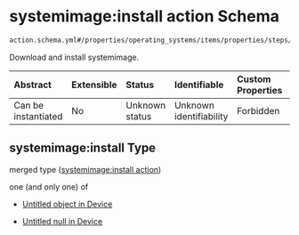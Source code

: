 # systemimage:install action Schema

```txt
action.schema.yml#/properties/operating_systems/items/properties/steps/items/properties/actions/items/properties/systemimage:install
```

Download and install systemimage.

| Abstract            | Extensible | Status         | Identifiable            | Custom Properties | Additional Properties | Access Restrictions | Defined In                                                          |
| :------------------ | :--------- | :------------- | :---------------------- | :---------------- | :-------------------- | :------------------ | :------------------------------------------------------------------ |
| Can be instantiated | No         | Unknown status | Unknown identifiability | Forbidden         | Allowed               | none                | [device.schema.json*](../device.schema.json "open original schema") |

## systemimage:install Type

merged type ([systemimage:install action](device-properties-operating-systems-operating-system-properties-steps-step-properties-group-step-action-properties-systemimageinstall-action.md))

one (and only one) of

*   [Untitled object in Device](device-properties-operating-systems-operating-system-properties-steps-step-properties-group-step-action-properties-systemimageinstall-action-oneof-0.md "check type definition")

*   [Untitled null in Device](device-properties-operating-systems-operating-system-properties-steps-step-properties-group-step-action-properties-systemimageinstall-action-oneof-1.md "check type definition")
